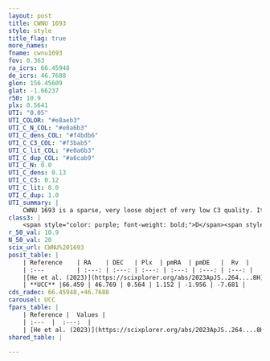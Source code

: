 ```yaml
---
layout: post
title: CWNU 1693
style: style
title_flag: true
more_names: 
fname: cwnu1693
fov: 0.363
ra_icrs: 66.45948
de_icrs: 46.7688
glon: 156.45609
glat: -1.66237
r50: 10.9
plx: 0.5641
UTI: "0.05"
UTI_COLOR: "#e8aeb3"
UTI_C_N_COL: "#e0a6b3"
UTI_C_dens_COL: "#f4bdb6"
UTI_C_C3_COL: "#f3bab5"
UTI_C_lit_COL: "#e0a6b3"
UTI_C_dup_COL: "#a6cab9"
UTI_C_N: 0.0
UTI_C_dens: 0.13
UTI_C_C3: 0.12
UTI_C_lit: 0.0
UTI_C_dup: 1.0
UTI_summary: |
    CWNU 1693 is a sparse, very loose object of very low C3 quality. It was recently reported in the literature.<br><br><span style="color: #99180f; font-weight: bold;">Warning: </span>contains less than 25 stars with <i>P>0.5</i> estimated.
class3: |
    <span style="color: purple; font-weight: bold;">D</span><span style="color: red; font-weight: bold;">C</span>
r_50_val: 10.9
N_50_val: 20
scix_url: CWNU%201693
posit_table: |
    | Reference    | RA    | DEC   | Plx  | pmRA  | pmDE   |  Rv  |
    | :---         | :---: | :---: | :---: | :---: | :---: | :---: |
    |[He et al. (2023)](https://scixplorer.org/abs/2023ApJS..264....8H) | 66.595 | 46.702 | 0.614 | 1.129 | -1.963 | -- |
    | **UCC** |66.459 | 46.769 | 0.564 | 1.152 | -1.956 | -7.681 | 
cds_radec: 66.45948,+46.7688
carousel: UCC
fpars_table: |
    | Reference |  Values |
    | :---  |  :---:  |
    | [He et al. (2023)](https://scixplorer.org/abs/2023ApJS..264....8H) | `A0=1.85, m-M=11.1, logAge=7.15` |
shared_table: |
    
---
```

